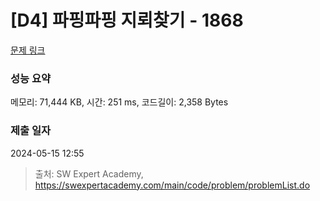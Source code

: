 # [D4] 파핑파핑 지뢰찾기 - 1868 

[문제 링크](https://swexpertacademy.com/main/code/problem/problemDetail.do?contestProbId=AV5LwsHaD1MDFAXc) 

### 성능 요약

메모리: 71,444 KB, 시간: 251 ms, 코드길이: 2,358 Bytes

### 제출 일자

2024-05-15 12:55



> 출처: SW Expert Academy, https://swexpertacademy.com/main/code/problem/problemList.do